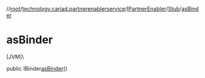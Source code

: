 //[root](../../../../index.md)/[technology.cariad.partnerenablerservice](../../index.md)/[IPartnerEnabler](../index.md)/[Stub](index.md)/[asBinder](as-binder.md)

# asBinder

[JVM]\

public IBinder[asBinder](as-binder.md)()
